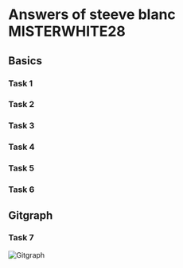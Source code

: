 # Answers of steeve blanc MISTERWHITE28

## Basics
### Task 1

### Task 2

### Task 3

### Task 4

### Task 5

### Task 6

## Gitgraph

### Task 7

![Gitgraph](img/gitgraph.svg)